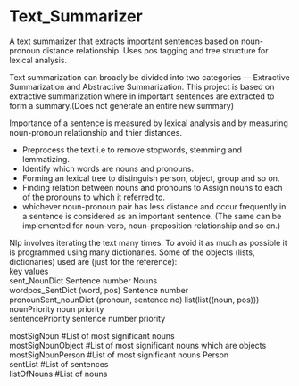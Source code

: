 # Text_Summarizer
A text summarizer that extracts important sentences based on noun-pronoun distance relationship. Uses pos tagging and tree structure for lexical analysis. 

Text summarization can broadly be divided into two categories — Extractive Summarization and Abstractive Summarization. 
This project is based on extractive summarization where in important sentences are extracted to form a summary.(Does not generate an entire new summary)

Importance of a sentence is measured by lexical analysis and by measuring noun-pronoun relationship and thier distances. 
* Preprocess the text i.e to remove stopwords, stemming and lemmatizing.
* Identify which words are nouns and pronouns.
* Forming an lexical tree to distinguish person, object, group and so on.
* Finding relation between nouns and pronouns to Assign nouns to each of the pronouns to which it referred to.
* whichever noun-pronoun pair has less distance and occur frequently in a sentence is considered as an important sentence.
  (The same can be implemented for noun-verb, noun-preposition relationship and so on.)

Nlp involves iterating the text many times. To avoid it as much as possible it is programmed using many dictionaries.
Some of the objects (lists, dictionaries) used are (just for the reference): <br/> 
                          key<tb/>                    values <br/>
sent_NounDict             Sentence number         Nouns <br/>
wordpos_SentDict          (word, pos)             Sentence number <br/>
pronounSent_nounDict      (pronoun, sentence no)  list(list((noun, pos))) <br/>
nounPriority              noun                    priority <br/>
sentencePriority          sentence number         priority <br/>

mostSigNoun           #List of most significant nouns <br/> 
mostSigNounObject     #List of most significant nouns which are objects <br/> 
mostSigNounPerson     #List of most significant nouns Person <br/> 
sentList              #List of sentences <br/> 
listOfNouns           #List of nouns <br/> 

